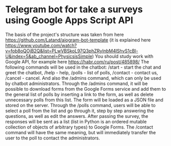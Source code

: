 # Telegram bot for take a surveys using Google Apps Script API
The basis of the project's structure was taken from here https://github.com/Latand/aiogram-bot-template (it is explained here https://www.youtube.com/watch?v=fob8oQOjB2Q&list=PLwVBSkoL97Q3phZRyInbM4lShvS1cBl-U&index=5&ab_channel=PhysicsisSimple)
You should study work with Google API, for example here https://habr.com/ru/post/485898/
The following commands will be used in the chatbot: /start - start the chat and greet the chatbot, /help - help, /polls - list of polls, /contact - contact us, /cancel - cancel. And also the /admins command, which can only be used by chatbot administrators.
Through the /admins command, it will be possible to download forms from the Google Forms service and add them to the general list of polls by inserting a link to the form, as well as delete unnecessary polls from this list. The form will be loaded as a JSON file and stored on the server.
Through the /polls command, users will be able to select a poll from the list and go through it, step by step answering the questions, as well as edit the answers. After passing the survey, the responses will be sent as a list (list in Python is an ordered mutable collection of objects of arbitrary types) to Google Forms. The /contact command will have the same meaning, but will immediately transfer the user to the poll to contact the administrators.
